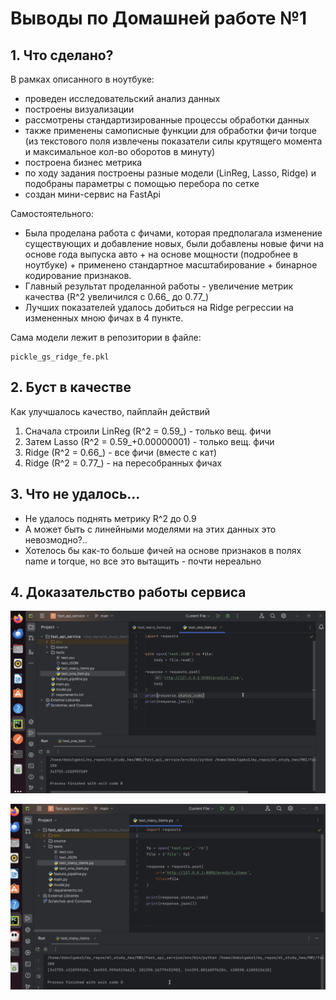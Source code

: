 # Выводы по Домашней работе №1

## 1. Что сделано?
В рамках описанного в ноутбуке:
- проведен исследовательский анализ данных
- построены визуализации
- рассмотрены стандартизированные процессы обработки данных
- также применены самописные функции для обработки фичи torque (из текстового поля извлечены показатели силы крутящего момента и максимальное кол-во оборотов в минуту)
- построена бизнес метрика
- по ходу задания построены разные модели (LinReg, Lasso, Ridge) и подобраны параметры с помощью перебора по сетке
- создан мини-сервис на FastApi

Самостоятельного:
- Была проделана работа с фичами, которая предполагала изменение существующих и добавление новых, были добавлены новые фичи на основе года выпуска авто + на основе мощности (подробнее в ноутбуке) + применено стандартное масштабирование + бинарное кодирование признаков.
- Главный результат проделанной работы - увеличение метрик качества (R^2 увеличился с 0.66_ до 0.77_)
- Лучших показателей удалось добиться на Ridge регрессии на измененных мною фичах в 4 пункте.

Сама модели лежит в репозитории в файле:
```
pickle_gs_ridge_fe.pkl
```

## 2. Буст в качестве
Как улучшалось качество, пайплайн действий
1) Сначала строили LinReg (R^2 = 0.59_) - только вещ. фичи
2) Затем Lasso (R^2 = 0.59_+0.00000001) - только вещ. фичи
3) Ridge (R^2 = 0.66_) - все фичи (вместе с кат)
4) Ridge (R^2 = 0.77_) - на пересобранных фичах


## 3. Что не удалось...
- Не удалось поднять метрику R^2 до 0.9
- А может быть с линейными моделями на этих данных это невозмодно?..
- Хотелось бы как-то больше фичей на основе признаков в полях name и torque, но все это вытащить - почти нереально


## 4. Доказательство работы сервиса
![Проверка предсказания на один объект](test_one_item.png)

![Проверка предсказания на много объектов](test_many_items.png)
